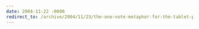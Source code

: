```yaml
---
date: 2004-11-22 -0800
redirect_to: /archive/2004/11/23/the-one-note-metaphor-for-the-tablet-pc-may-be-too-good.aspx/
---
```

